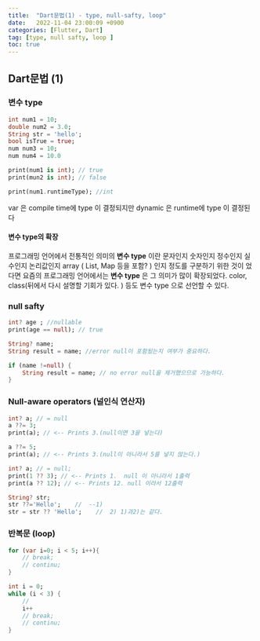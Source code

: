 ```yaml
---
title:  "Dart문법(1) - type, null-safty, loop"  
date:   2022-11-04 23:00:09 +0900
categories: [Flutter, Dart]
tag: [type, null safty, loop ]
toc: true
---
```



## Dart문법 (1) 


### 변수 type

``` dart
int num1 = 10;
double num2 = 3.0;
String str = 'hello';
bool isTrue = true;
num num3 = 10;
num num4 = 10.0

print(num1 is int); // true
print(mun2 is int); // false

print(num1.runtimeType); //int
```
var 은 compile time에 type 이 결정되지만
dynamic 은 runtime에 type 이 결정된다

#### 변수 type의 확장
프로그래밍 언어에서 전통적인 의미의 __변수 type__ 이란 문자인지 숫자인지 정수인지 실수인지 논리값인지 array ( List, Map 등을 포함? ) 인지 정도를 구분하기 위한 것이 었다면 요즘의 프로그래밍 언어에서는 __변수 type__ 은 그 의미가 많이 확장되었다. color, class(뒤에서 다시 설명할 기회가 있다. ) 등도 변수 type 으로 선언할 수 있다.



### null safty

``` dart
int? age ; //nullable
print(age == null); // true

String? name;
String result = name; //error null이 포함됬는지 여부가 중요하다.

if (name !=null) { 
    String result = name; // no error null을 제거했으므로 가능하다.
}

```
### Null-aware operators (널인식 연산자)
``` dart
int? a; // = null
a ??= 3;
print(a); // <-- Prints 3.(null이면 3을 넣는다)

a ??= 5;
print(a); // <-- Prints 3.(null이 아니라서 5를 넣지 않는다.)

int? a; // = null;
print(1 ?? 3); // <-- Prints 1.  null 이 아니라서 1출력
print(a ?? 12); // <-- Prints 12. null 이라서 12출력

String? str;
str ??='Hello';    //  --1)
str = str ?? 'Hello';    //  2) 1)과2)는 같다.

```
### 반복문 (loop)

``` dart
for (var i=0; i < 5; i++){
    // break;
    // continu;
}

int i = 0;
while (i < 3) {
    //
    i++    
    // break;
    // continu;
}
```

